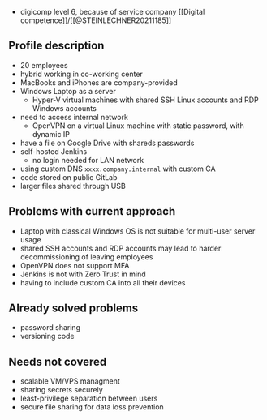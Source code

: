 - digicomp level 6, because of service company [[Digital competence]]/[[@STEINLECHNER20211185]]
## Profile description
- 20 employees
- hybrid working in co-working center
- MacBooks and iPhones are company-provided
- Windows Laptop as a server
  - Hyper-V virtual machines with shared SSH Linux accounts and RDP Windows accounts
- need to access internal network
  - OpenVPN on a virtual Linux machine with static password, with dynamic IP
- have a file on Google Drive with shareds passwords
- self-hosted Jenkins
  - no login needed for LAN network
- using custom DNS `xxxx.company.internal` with custom CA
- code stored on public GitLab
- larger files shared through USB
## Problems with current approach
- Laptop with classical Windows OS is not suitable for multi-user server usage
- shared SSH accounts and RDP accounts may lead to harder decommissioning of leaving employees
- OpenVPN does not support MFA
- Jenkins is not with Zero Trust in mind
- having to include custom CA into all their devices
## Already solved problems
- password sharing
- versioning code
## Needs not covered
- scalable VM/VPS managment
- sharing secrets securely
- least-privilege separation between users
- secure file sharing for data loss prevention